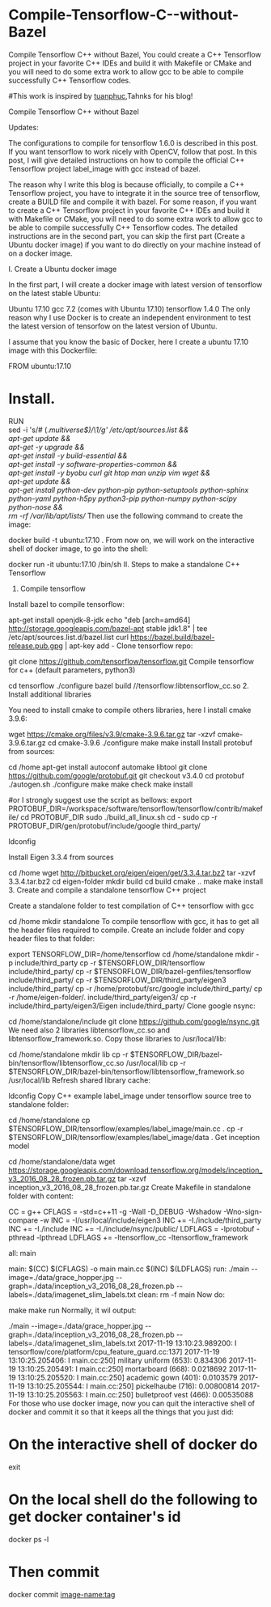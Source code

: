 # Compile-Tensorflow-C--without-Bazel
Compile Tensorflow C++ without Bazel, You could create a C++ Tensorflow project in your favorite C++ IDEs and build it with Makefile or CMake and you will need to do some extra work to allow gcc to be able to compile successfully C++ Tensorflow codes. 

#This work is inspired by [tuanphuc](https://tuanphuc.github.io/standalone-tensorflow-cpp/),Tahnks for his blog!




Compile Tensorflow C++ without Bazel

Updates:

The configurations to compile for tensorflow 1.6.0 is described in this post. If you want tensorflow to work nicely with OpenCV, follow that post.
In this post, I will give detailed instructions on how to compile the official C++ Tensorflow project label_image with gcc instead of bazel.

The reason why I write this blog is because officially, to compile a C++ Tensorflow project, you have to integrate it in the source tree of tensorflow, create a BUILD file and compile it with bazel. For some reason, if you want to create a C++ Tensorflow project in your favorite C++ IDEs and build it with Makefile or CMake, you will need to do some extra work to allow gcc to be able to compile successfully C++ Tensorflow codes. The detailed instructions are in the second part, you can skip the first part (Create a Ubuntu docker image) if you want to do directly on your machine instead of on a docker image.

I. Create a Ubuntu docker image

In the first part, I will create a docker image with latest version of tensorflow on the latest stable Ubuntu:

Ubuntu 17.10
gcc 7.2 (comes with Ubuntu 17.10)
tensorflow 1.4.0
The only reason why I use Docker is to create an independent environment to test the latest version of tensorfow on the latest version of Ubuntu.

I assume that you know the basic of Docker, here I create a ubuntu 17.10 image with this Dockerfile:

FROM ubuntu:17.10

# Install.
RUN \
  sed -i 's/# \(.*multiverse$\)/\1/g' /etc/apt/sources.list && \
  apt-get update && \
  apt-get -y upgrade && \
  apt-get install -y build-essential && \
  apt-get install -y software-properties-common && \
  apt-get install -y byobu curl git htop man unzip vim wget && \
  apt-get update && \
  apt-get install python-dev python-pip python-setuptools python-sphinx python-yaml python-h5py python3-pip python-numpy python-scipy python-nose && \
  rm -rf /var/lib/apt/lists/*
Then use the following command to create the image:

docker build -t ubuntu:17.10 .
From now on, we will work on the interactive shell of docker image, to go into the shell:

docker run -it ubuntu:17.10 /bin/sh
II. Steps to make a standalone C++ Tensorflow

1. Compile tensorflow

Install bazel to compile tensorflow:

apt-get install openjdk-8-jdk
echo "deb [arch=amd64] http://storage.googleapis.com/bazel-apt stable jdk1.8" | tee /etc/apt/sources.list.d/bazel.list
curl https://bazel.build/bazel-release.pub.gpg | apt-key add -
Clone tensorflow repo:

git clone https://github.com/tensorflow/tensorflow.git
Compile tensorflow for c++ (default parameters, python3)

cd tensorflow
./configure
bazel build //tensorflow:libtensorflow_cc.so
2. Install additional libraries

You need to install cmake to compile others libraries, here I install cmake 3.9.6:

wget https://cmake.org/files/v3.9/cmake-3.9.6.tar.gz
tar -xzvf cmake-3.9.6.tar.gz
cd cmake-3.9.6
./configure
make
make install
Install protobuf from sources:

cd /home
apt-get install autoconf automake libtool
git clone https://github.com/google/protobuf.git
git checkout v3.4.0
cd protobuf
./autogen.sh
./configure
make
make check
make install

#or I strongly suggest use the script as bellows:
export PROTOBUF_DIR=/workspace/software/tensorflow/tensorflow/contrib/makefile/
cd PROTOBUF_DIR
sudo ./build_all_linux.sh
cd -
sudo cp -r PROTOBUF_DIR/gen/protobuf/include/google third_party/

ldconfig

Install Eigen 3.3.4 from sources

cd /home
wget http://bitbucket.org/eigen/eigen/get/3.3.4.tar.bz2
tar -xzvf 3.3.4.tar.bz2
cd eigen-folder
mkdir build
cd build
cmake ..
make
make install
3. Create and compile a standalone tensorflow C++ project

Create a standalone folder to test compilation of C++ tensorflow with gcc

cd /home
mkdir standalone
To compile tensorflow with gcc, it has to get all the header files required to compile. Create an include folder and copy header files to that folder:

export TENSORFLOW_DIR=/home/tensorflow
cd /home/standalone
mkdir -p include/third_party
cp -r $TENSORFLOW_DIR/tensorflow include/third_party/
cp -r $TENSORFLOW_DIR/bazel-genfiles/tensorflow include/third_party/
cp -r $TENSORFLOW_DIR/third_party/eigen3 include/third_party/
cp -r /home/protobuf/src/google include/third_party/
cp -r /home/eigen-folder/. include/third_party/eigen3/
cp -r include/third_party/eigen3/Eigen include/third_party/
Clone google nsync:

cd /home/standalone/include
git clone https://github.com/google/nsync.git
We need also 2 libraries libtensorflow_cc.so and libtensorflow_framework.so. Copy those libraries to /usr/local/lib:

cd /home/standalone
mkdir lib
cp -r $TENSORFLOW_DIR/bazel-bin/tensorflow/libtensorflow_cc.so /usr/local/lib
cp -r $TENSORFLOW_DIR/bazel-bin/tensorflow/libtensorflow_framework.so /usr/local/lib
Refresh shared library cache:

ldconfig
Copy C++ example label_image under tensorflow source tree to standalone folder:

cd /home/standalone
cp $TENSORFLOW_DIR/tensorflow/examples/label_image/main.cc .
cp -r $TENSORFLOW_DIR/tensorflow/examples/label_image/data .
Get inception model

cd /home/standalone/data
wget https://storage.googleapis.com/download.tensorflow.org/models/inception_v3_2016_08_28_frozen.pb.tar.gz
tar -xzvf inception_v3_2016_08_28_frozen.pb.tar.gz
Create Makefile in standalone folder with content:

CC = g++
CFLAGS = -std=c++11 -g -Wall -D_DEBUG -Wshadow -Wno-sign-compare -w
INC = -I/usr/local/include/eigen3
INC += -I./include/third_party
INC += -I./include
INC += -I./include/nsync/public/
LDFLAGS =  -lprotobuf -pthread -lpthread
LDFLAGS += -ltensorflow_cc -ltensorflow_framework

all: main

main:
        $(CC) $(CFLAGS) -o main main.cc $(INC) $(LDFLAGS)
run:
        ./main --image=./data/grace_hopper.jpg --graph=./data/inception_v3_2016_08_28_frozen.pb --labels=./data/imagenet_slim_labels.txt
clean:
        rm -f main
Now do:

make
make run
Normally, it wil output:

./main --image=./data/grace_hopper.jpg --graph=./data/inception_v3_2016_08_28_frozen.pb --labels=./data/imagenet_slim_labels.txt
2017-11-19 13:10:23.989200: I tensorflow/core/platform/cpu_feature_guard.cc:137]
2017-11-19 13:10:25.205406: I main.cc:250] military uniform (653): 0.834306
2017-11-19 13:10:25.205491: I main.cc:250] mortarboard (668): 0.0218692
2017-11-19 13:10:25.205520: I main.cc:250] academic gown (401): 0.0103579
2017-11-19 13:10:25.205544: I main.cc:250] pickelhaube (716): 0.00800814
2017-11-19 13:10:25.205563: I main.cc:250] bulletproof vest (466): 0.00535088
For those who use docker image, now you can quit the interactive shell of docker and commit it so that it keeps all the things that you just did:

# On the interactive shell of docker do
exit
# On the local shell do the following to get docker container's id
docker ps -l
# Then commit
docker commit <container-id> <image-name:tag>

